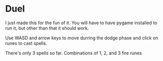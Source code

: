 # Duel
I just made this for the fun of it. You will have to have pygame installed to run it, but other than that it should work.

Use WASD and arrow keys to move durring the dodge phase and click on runes to cast spells.

There's only 3 spells so far. Combinations of 1, 2, and 3 fire runes
